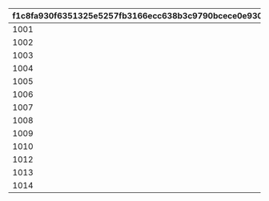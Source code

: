 |f1c8fa930f6351325e5257fb3166ecc638b3c9790bcece0e9304766402a56ab2|388d87aa24a435727a65aa5ece89545a9bcfc6b5158adcefd34f7f4e5533bb34|bcd65eedb4ea12dc92ed76c40c7bf9e5879f68e40700dc8ce5e851a643b752a8|86a8d027d56d36a259284b66dd0e7f0874cf77c575098d9240fff3eeb435ec0a|03cc80bf9d72b57033765c44c16f5bbdf8ee77550a0286254167ec1b8ca1ee6d|0a46f625818194371e2ccb455fdd6694e83318d394cb7feedbc0e2da189abf07|016128f66eb7ac2bff14aead222ef8bc3918e5e8498bab0305043d4c3e5843dd|63b73ee0f99d5d457414b725d249e9f501293fa73d0add96f93339433c380c49|b2a71b4962738458b3231c8a42e63de45e5cc348ca9751ef34868abad5174343|0a4c9aae74383270aeff63447e6817690a18d16b013e2172a210913d0f53252d|777bfb4cdfad3761563de402e82c15c3aa6ec2c3634a68a70f92791063b1f084|
| --- | --- | --- | --- | --- | --- | --- | --- | --- | --- | --- |
|1001|1|0|pt|0|0|2|10011105|0|1|10011|
|1002|2|0|m|0|0|2|10015103|1|1|10015|
|1003|3|5021700|pt|0|0|2|10021108|0|1|10021|
|1004|4|5027700|pt|0|0|3|5027007|0|1|10027|
|1005|5|5040700|pt|0|0|2|10040105|0|1|10040|
|1006|6|0|pt|5046006|1|1|5046006|0|1|10046|
|1007|7|0|pt|5072006|3|3|5072006|0|1|10072|
|1008|8|5080700|pt|5080000|3|3|5080007|0|0|10080|
|1009|9|9004201|pt|0|0|0|0|0|0|0|
|1010|10|5096700|pt|5096007|3|1|5096007|0|1|10096|
|1012|11|0|pt|5126000|3|2|10126107|0|1|10126|
|1013|12|5142700|pt|5142000|1|3|5142007|0|1|10142|
|1014|13|5156700|pt|5156000|1|3|5156007|0|1|10156|